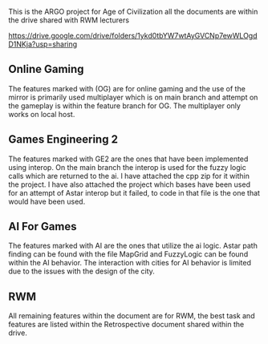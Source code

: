 This is the ARGO project for Age of Civilization all the documents are within the drive shared with RWM lecturers

https://drive.google.com/drive/folders/1ykd0tbYW7wtAyGVCNp7ewWLOgdD1NKja?usp=sharing 

Online Gaming
----------------------------
The features marked with (OG) are for online gaming and the use of the mirror is primarily used multiplayer which is on main
branch and attempt on the gameplay is within the feature branch for OG. The multiplayer only works on local host.

Games Engineering 2
-------------------------------
The features marked with GE2 are the ones that have been implemented using interop. On the main branch the interop is used for the 
fuzzy logic calls which are returned to the ai. I have attached the cpp zip for it within the project. I have also attached the project
which bases have been used for an attempt of Astar interop but it failed, to code in that file is the one that would have been used.

AI For Games
-------------------------------
The features marked with AI are the ones that utilize the ai logic. Astar path finding can be found with the file MapGrid and
FuzzyLogic can be found within the AI behavior. The interaction with cities for AI behavior is limited due to the issues with the
design of the city.

RWM
-------------------------------
All remaining features within the document are for RWM, the best task and features are listed within the Retrospective document
shared within the drive.
